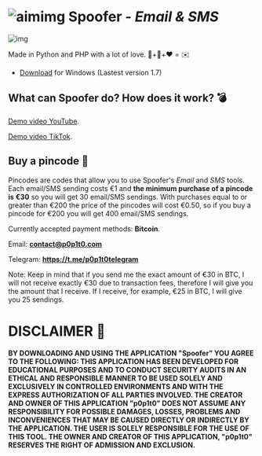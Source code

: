 # ![aimimg](https://github.com/p0p1t0/Spoofer/assets/148875004/f3edb3ef-1daf-4351-8af4-1e2633326fa2) Spoofer - *Email & SMS*

![img](https://github.com/p0p1t0/Spoofer/assets/148875004/5695d0b8-8e0d-4a60-a200-14842847d802)

Made in Python and PHP with a lot of love. 🐍+🐘+❤️ = ✉️

+ [Download](https://p0p1t0.com/Spoofer.rar) for Windows (Lastest version 1.7)

## What can Spoofer do? How does it work? 💣

[Demo video YouTube](https://www.youtube.com/watch?v=vJpsnPvZOxE).

[Demo video TikTok](https://www.tiktok.com/@p0p1t0tiktok/video/7321853981280570656?is_from_webapp=1&sender_device=pc&web_id=7321852548435412512).

 ## Buy a pincode 🔑
 
Pincodes are codes that allow you to use Spoofer's *Email* and *SMS* tools. Each email/SMS sending costs €1 and **the minimum purchase of a pincode is €30** so you will get 30 email/SMS sendings. With purchases equal to or greater than €200 the price of the pincodes will cost €0.50, so if you buy a pincode for €200 you will get 400 email/SMS sendings.

Currently accepted payment methods: **Bitcoin**.

Email: **contact@p0p1t0.com**

Telegram: **https://t.me/p0p1t0telegram**

Note: Keep in mind that if you send me the exact amount of €30 in BTC, I will not receive exactly €30 due to transaction fees, therefore I will give you the amount that I receive. If I receive, for example, €25 in BTC, I will give you 25 sendings.

# DISCLAIMER 📜

 **BY DOWNLOADING AND USING THE APPLICATION "Spoofer" YOU AGREE TO THE FOLLOWING: THIS APPLICATION HAS BEEN DEVELOPED FOR EDUCATIONAL PURPOSES AND TO CONDUCT SECURITY AUDITS IN AN ETHICAL AND RESPONSIBLE MANNER TO BE USED SOLELY AND EXCLUSIVELY IN CONTROLLED ENVIRONMENTS AND WITH THE EXPRESS AUTHORIZATION OF ALL PARTIES INVOLVED. THE CREATOR AND OWNER OF THIS APPLICATION "p0p1t0" DOES NOT ASSUME ANY RESPONSIBILITY FOR POSSIBLE DAMAGES, LOSSES, PROBLEMS AND INCONVENIENCES THAT MAY BE CAUSED DIRECTLY OR INDIRECTLY BY THE APPLICATION. THE USER IS SOLELY RESPONSIBLE FOR THE USE OF THIS TOOL. THE OWNER AND CREATOR OF THIS APPLICATION, "p0p1t0" RESERVES THE RIGHT OF ADMISSION AND EXCLUSION.**
